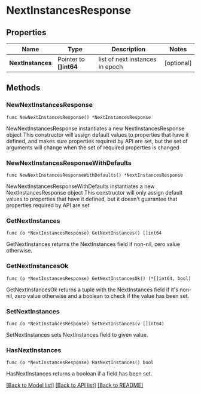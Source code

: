 # NextInstancesResponse

## Properties

Name | Type | Description | Notes
------------ | ------------- | ------------- | -------------
**NextInstances** | Pointer to **[]int64** | list of next instances in epoch | [optional] 

## Methods

### NewNextInstancesResponse

`func NewNextInstancesResponse() *NextInstancesResponse`

NewNextInstancesResponse instantiates a new NextInstancesResponse object
This constructor will assign default values to properties that have it defined,
and makes sure properties required by API are set, but the set of arguments
will change when the set of required properties is changed

### NewNextInstancesResponseWithDefaults

`func NewNextInstancesResponseWithDefaults() *NextInstancesResponse`

NewNextInstancesResponseWithDefaults instantiates a new NextInstancesResponse object
This constructor will only assign default values to properties that have it defined,
but it doesn't guarantee that properties required by API are set

### GetNextInstances

`func (o *NextInstancesResponse) GetNextInstances() []int64`

GetNextInstances returns the NextInstances field if non-nil, zero value otherwise.

### GetNextInstancesOk

`func (o *NextInstancesResponse) GetNextInstancesOk() (*[]int64, bool)`

GetNextInstancesOk returns a tuple with the NextInstances field if it's non-nil, zero value otherwise
and a boolean to check if the value has been set.

### SetNextInstances

`func (o *NextInstancesResponse) SetNextInstances(v []int64)`

SetNextInstances sets NextInstances field to given value.

### HasNextInstances

`func (o *NextInstancesResponse) HasNextInstances() bool`

HasNextInstances returns a boolean if a field has been set.


[[Back to Model list]](../README.md#documentation-for-models) [[Back to API list]](../README.md#documentation-for-api-endpoints) [[Back to README]](../README.md)


